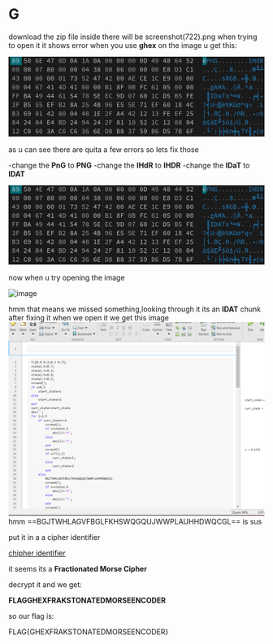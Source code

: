 # G

download the zip file
inside there will be screenshot(722).png
when trying to open it it shows error
when you use **ghex** on the image u get this:

![image](img/image.png)

as u can see there are quita a few errors so lets fix those

-change the **PnG** to **PNG**
-change the **IHdR** to **IHDR**
-change the **IDaT** to **IDAT**

![image](img/image1.png)

now when u try opening the image

![image](img/sh1.png)

hmm that means we missed something,looking through it its an **IDAT** chunk
after fixing it when we open it we get this image
![image](img/thing.png)
hmm ==BGJTWHLAGVFBGLFKHSWQGQUJWWPLAUHHDWQCGL== is sus

put it in a a cipher identifier

[chipher identifier](https://www.dcode.fr/cipher-identifier)

it seems its a **Fractionated Morse Cipher**

decrypt it and we get:

**FLAGGHEXFRAKSTONATEDMORSEENCODER**

so our flag is:

FLAG{GHEXFRAKSTONATEDMORSEENCODER}
